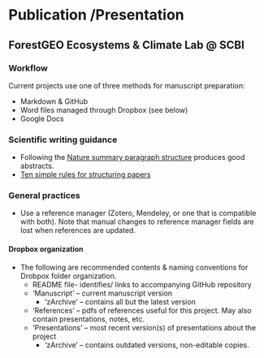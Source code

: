 # Publication /Presentation
## ForestGEO Ecosystems & Climate Lab @ SCBI

### Workflow
Current projects use one of three methods for manuscript preparation:
- Markdown & GitHub 
- Word files managed through Dropbox (see below)
- Google Docs 

### Scientific writing guidance
- Following the [Nature summary paragraph structure](https://www.nature.com/documents/nature-summary-paragraph.pdf) produces good abstracts.
- [Ten simple rules for structuring papers](https://journals.plos.org/ploscompbiol/article?id=10.1371/journal.pcbi.1005619) 

### General practices
- Use a reference manager (Zotero, Mendeley, or one that is compatible with both). Note that manual changes to reference manager fields are lost when references are updated.


#### Dropbox organization
- The following are recommended contents & naming conventions for Drobpox folder organization.
  - README file- identifies/ links to accompanying GitHub repository 
  - ‘Manuscript’ – current manuscript version
     - ‘zArchive’ – contains all but the latest version
  - ‘References’ – pdfs of references useful for this project. May also contain presentations, notes, etc.
  - ‘Presentations’ – most recent version(s) of presentations about the project 
     - ‘zArchive’ – contains outdated versions, non-editable copies.

